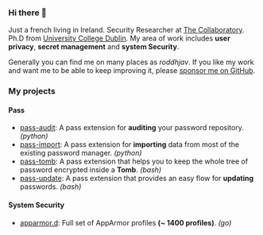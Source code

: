 ### Hi there 👋 

Just a french living in Ireland. Security Researcher at [The Collaboratory](https://www.collaboratory.ie). Ph.D from [University College Dublin](https://www.ucd.ie). My area of work includes **user privacy**, **secret management** and **system Security**.

Generally you can find me on many places as *roddhjav*. If you like my work and want me to be able to keep improving it, please [sponsor me on GitHub](https://github.com/sponsors/roddhjav).

### My projects

#### Pass

- [pass-audit]: A pass extension for **auditing** your password repository. *(python)*
- [pass-import]: A pass extension for **importing** data from most of the existing password manager. *(python)*
- [pass-tomb]: A pass extension that helps you to keep the whole tree of password encrypted inside a **Tomb**. *(bash)*
- [pass-update]: A pass extension that provides an easy flow for **updating** passwords. *(bash)*


#### System Security

- [apparmor.d]: Full set of AppArmor profiles **(~ 1400 profiles)**. *(go)*



[apparmor.d]: https://github.com/roddhjav/apparmor.d
[pass-audit]: https://github.com/roddhjav/pass-audit
[pass-import]: https://github.com/roddhjav/pass-import
[pass-tomb]: https://github.com/roddhjav/pass-tomb
[pass-update]: https://github.com/roddhjav/pass-update
